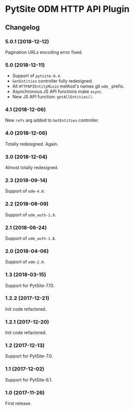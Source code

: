 # PytSite ODM HTTP API Plugin


## Changelog


### 5.0.1 (2018-12-12)

Pagination URLs encoding error fixed.


### 5.0 (2018-12-11)

- Support of `pytsite-8.4`.
- `GetEntities` controller fully redesigned.
- All `HTTPAPIEntityMixin` method's names git `odm_` prefix.
- Asynchronous JS API functions make `async`.
- New JS API function: `getAllEntities()`.


### 4.1 (2018-12-06)

New `refs` arg added to `GetEntities` controller.


### 4.0 (2018-12-06)

Totally redesigned. Again.


### 3.0 (2018-12-04)

Almost totally redesigned.


### 2.3 (2018-09-14)

Support of `odm-4.0`.


### 2.2 (2018-08-09)

Support of `odm_auth-1.9`.


### 2.1 (2018-06-24)

Support of `odm_auth-1.8`.


### 2.0 (2018-04-06)

Support of `odm-2.0`.


### 1.3 (2018-03-15)

Support for PytSite-7.13.


### 1.2.2 (2017-12-21)

Init code refactored.


### 1.2.1 (2017-12-20)

Init code refactored.


### 1.2 (2017-12-13)

Support for PytSite-7.0.


### 1.1 (2017-12-02)

Support for PytSite-6.1.


### 1.0 (2017-11-26)

First release.
